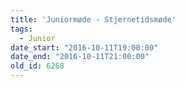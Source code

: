 ```yaml
---
title: 'Juniormøde - Stjernetidsmøde'
tags:
  - Junior
date_start: "2016-10-11T19:00:00"
date_end: "2016-10-11T21:00:00"
old_id: 6268
---
```

